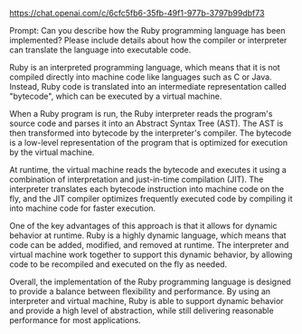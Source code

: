 https://chat.openai.com/c/6cfc5fb6-35fb-49f1-977b-3797b99dbf73

Prompt: Can you describe how the Ruby programming language has been implemented? Please include details about how the compiler or interpreter can translate the language into executable code.

Ruby is an interpreted programming language, which means that it is not compiled directly into machine code like languages such as C or Java. Instead, Ruby code is translated into an intermediate representation called "bytecode", which can be executed by a virtual machine.

When a Ruby program is run, the Ruby interpreter reads the program's source code and parses it into an Abstract Syntax Tree (AST). The AST is then transformed into bytecode by the interpreter's compiler. The bytecode is a low-level representation of the program that is optimized for execution by the virtual machine.

At runtime, the virtual machine reads the bytecode and executes it using a combination of interpretation and just-in-time compilation (JIT). The interpreter translates each bytecode instruction into machine code on the fly, and the JIT compiler optimizes frequently executed code by compiling it into machine code for faster execution.

One of the key advantages of this approach is that it allows for dynamic behavior at runtime. Ruby is a highly dynamic language, which means that code can be added, modified, and removed at runtime. The interpreter and virtual machine work together to support this dynamic behavior, by allowing code to be recompiled and executed on the fly as needed.

Overall, the implementation of the Ruby programming language is designed to provide a balance between flexibility and performance. By using an interpreter and virtual machine, Ruby is able to support dynamic behavior and provide a high level of abstraction, while still delivering reasonable performance for most applications.